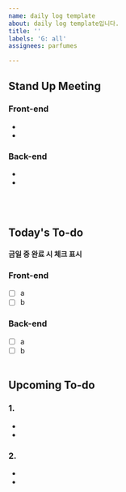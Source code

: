 ```yaml
---
name: daily log template
about: daily log template입니다.
title: ''
labels: 'G: all'
assignees: parfumes

---
```


## Stand Up Meeting
### Front-end
  -
  -
### Back-end
  -
  -
<br/><br/>
## Today's To-do
#### 금일 중 완료 시 체크 표시
### Front-end
- [ ] a
- [ ] b
### Back-end
- [ ] a
- [ ] b
<br/><br/>
## Upcoming To-do
### 1.
  -
  -
### 2.
  -
  -
